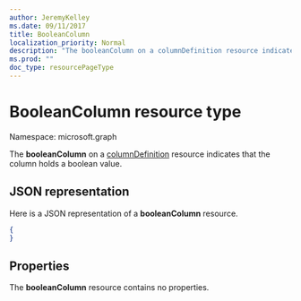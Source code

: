```yaml
---
author: JeremyKelley
ms.date: 09/11/2017
title: BooleanColumn
localization_priority: Normal
description: "The booleanColumn on a columnDefinition resource indicates that the column holds a boolean value."
ms.prod: ""
doc_type: resourcePageType
---
```

# BooleanColumn resource type

Namespace: microsoft.graph

The **booleanColumn** on a [columnDefinition](columndefinition.md) resource indicates that the column holds a boolean value.

## JSON representation

Here is a JSON representation of a **booleanColumn** resource.
<!-- { "blockType": "resource", "@odata.type": "microsoft.graph.booleanColumn" } -->

```json
{
}
```

## Properties

The **booleanColumn** resource contains no properties.

<!-- {
  "type": "#page.annotation",
  "description": "",
  "keywords": "",
  "section": "documentation",
  "tocPath": "Resources/BooleanColumn"
} -->

